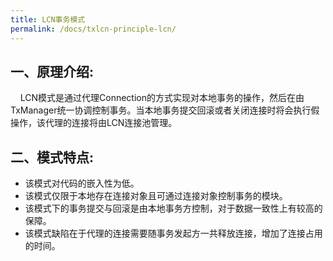 ```yaml
---
title: LCN事务模式
permalink: /docs/txlcn-principle-lcn/
---
```



## 一、原理介绍:     
&nbsp;&nbsp;&nbsp;&nbsp;LCN模式是通过代理Connection的方式实现对本地事务的操作，然后在由TxManager统一协调控制事务。当本地事务提交回滚或者关闭连接时将会执行假操作，该代理的连接将由LCN连接池管理。

## 二、模式特点:
* 该模式对代码的嵌入性为低。
* 该模式仅限于本地存在连接对象且可通过连接对象控制事务的模块。 
* 该模式下的事务提交与回滚是由本地事务方控制，对于数据一致性上有较高的保障。
* 该模式缺陷在于代理的连接需要随事务发起方一共释放连接，增加了连接占用的时间。


